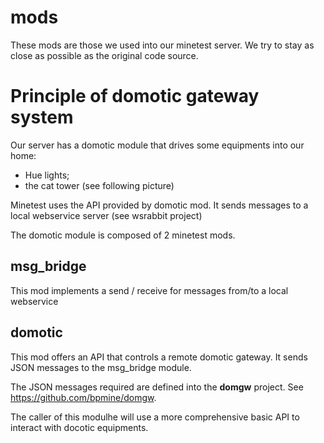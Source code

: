 # mods
These mods are those we used into our minetest server.
We try to stay as close as possible as the original code source.

# Principle of domotic gateway system

Our server has a domotic module that drives some equipments into our home:
- Hue lights;
- the cat tower (see following picture)

Minetest uses the API provided by domotic mod.
It sends messages to a local webservice server (see wsrabbit project)

The domotic module is composed of 2 minetest mods.

## msg_bridge

This mod implements a send / receive for messages from/to a local webservice

## domotic

This mod offers an API that controls a remote domotic gateway.
It sends JSON messages to the msg_bridge module.

The JSON messages required are defined into the **domgw** project. See https://github.com/bpmine/domgw.

The caller of this modulhe will use a more comprehensive basic API to interact with docotic equipments.
